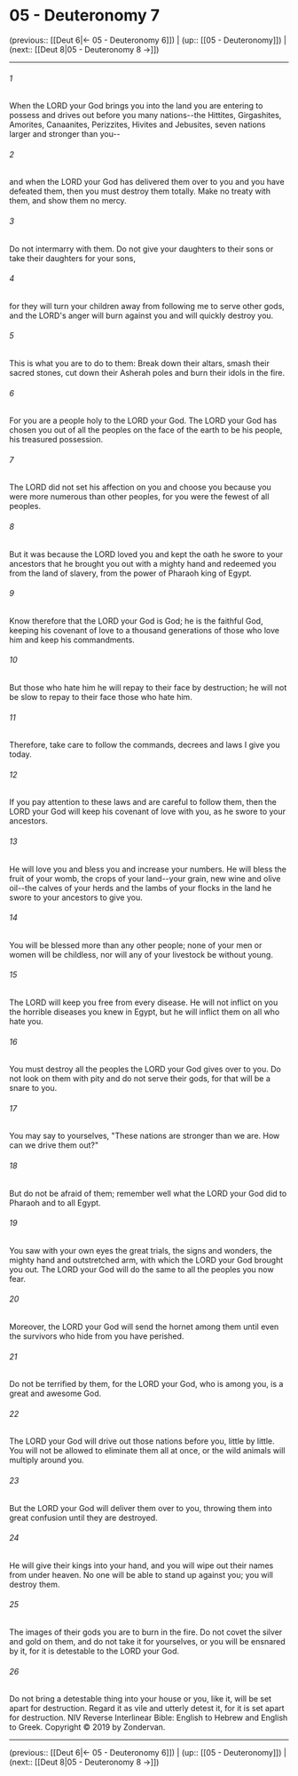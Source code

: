 # 05 - Deuteronomy 7

(previous:: [[Deut 6|← 05 - Deuteronomy 6]]) | (up:: [[05 - Deuteronomy]]) | (next:: [[Deut 8|05 - Deuteronomy 8 →]])

***


###### 1 
When the LORD your God brings you into the land you are entering to possess and drives out before you many nations--the Hittites, Girgashites, Amorites, Canaanites, Perizzites, Hivites and Jebusites, seven nations larger and stronger than you-- 

###### 2 
and when the LORD your God has delivered them over to you and you have defeated them, then you must destroy them totally. Make no treaty with them, and show them no mercy. 

###### 3 
Do not intermarry with them. Do not give your daughters to their sons or take their daughters for your sons, 

###### 4 
for they will turn your children away from following me to serve other gods, and the LORD's anger will burn against you and will quickly destroy you. 

###### 5 
This is what you are to do to them: Break down their altars, smash their sacred stones, cut down their Asherah poles and burn their idols in the fire. 

###### 6 
For you are a people holy to the LORD your God. The LORD your God has chosen you out of all the peoples on the face of the earth to be his people, his treasured possession. 

###### 7 
The LORD did not set his affection on you and choose you because you were more numerous than other peoples, for you were the fewest of all peoples. 

###### 8 
But it was because the LORD loved you and kept the oath he swore to your ancestors that he brought you out with a mighty hand and redeemed you from the land of slavery, from the power of Pharaoh king of Egypt. 

###### 9 
Know therefore that the LORD your God is God; he is the faithful God, keeping his covenant of love to a thousand generations of those who love him and keep his commandments. 

###### 10 
But those who hate him he will repay to their face by destruction; he will not be slow to repay to their face those who hate him. 

###### 11 
Therefore, take care to follow the commands, decrees and laws I give you today. 

###### 12 
If you pay attention to these laws and are careful to follow them, then the LORD your God will keep his covenant of love with you, as he swore to your ancestors. 

###### 13 
He will love you and bless you and increase your numbers. He will bless the fruit of your womb, the crops of your land--your grain, new wine and olive oil--the calves of your herds and the lambs of your flocks in the land he swore to your ancestors to give you. 

###### 14 
You will be blessed more than any other people; none of your men or women will be childless, nor will any of your livestock be without young. 

###### 15 
The LORD will keep you free from every disease. He will not inflict on you the horrible diseases you knew in Egypt, but he will inflict them on all who hate you. 

###### 16 
You must destroy all the peoples the LORD your God gives over to you. Do not look on them with pity and do not serve their gods, for that will be a snare to you. 

###### 17 
You may say to yourselves, "These nations are stronger than we are. How can we drive them out?" 

###### 18 
But do not be afraid of them; remember well what the LORD your God did to Pharaoh and to all Egypt. 

###### 19 
You saw with your own eyes the great trials, the signs and wonders, the mighty hand and outstretched arm, with which the LORD your God brought you out. The LORD your God will do the same to all the peoples you now fear. 

###### 20 
Moreover, the LORD your God will send the hornet among them until even the survivors who hide from you have perished. 

###### 21 
Do not be terrified by them, for the LORD your God, who is among you, is a great and awesome God. 

###### 22 
The LORD your God will drive out those nations before you, little by little. You will not be allowed to eliminate them all at once, or the wild animals will multiply around you. 

###### 23 
But the LORD your God will deliver them over to you, throwing them into great confusion until they are destroyed. 

###### 24 
He will give their kings into your hand, and you will wipe out their names from under heaven. No one will be able to stand up against you; you will destroy them. 

###### 25 
The images of their gods you are to burn in the fire. Do not covet the silver and gold on them, and do not take it for yourselves, or you will be ensnared by it, for it is detestable to the LORD your God. 

###### 26 
Do not bring a detestable thing into your house or you, like it, will be set apart for destruction. Regard it as vile and utterly detest it, for it is set apart for destruction. NIV Reverse Interlinear Bible: English to Hebrew and English to Greek. Copyright © 2019 by Zondervan.

***

(previous:: [[Deut 6|← 05 - Deuteronomy 6]]) | (up:: [[05 - Deuteronomy]]) | (next:: [[Deut 8|05 - Deuteronomy 8 →]])
